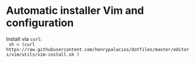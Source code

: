 # Automatic installer Vim and configuration
Install via `curl`:  
`
sh < (curl https://raw.githubusercontent.com/henrypalacios/dotfiles/master/editors/vim/utils/vim-install.sh
    )`
